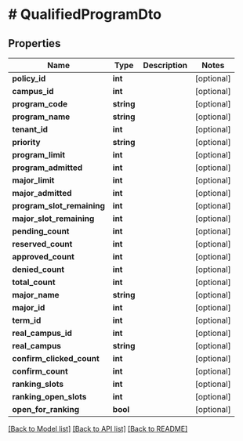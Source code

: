 # # QualifiedProgramDto

## Properties

Name | Type | Description | Notes
------------ | ------------- | ------------- | -------------
**policy_id** | **int** |  | [optional]
**campus_id** | **int** |  | [optional]
**program_code** | **string** |  | [optional]
**program_name** | **string** |  | [optional]
**tenant_id** | **int** |  | [optional]
**priority** | **string** |  | [optional]
**program_limit** | **int** |  | [optional]
**program_admitted** | **int** |  | [optional]
**major_limit** | **int** |  | [optional]
**major_admitted** | **int** |  | [optional]
**program_slot_remaining** | **int** |  | [optional]
**major_slot_remaining** | **int** |  | [optional]
**pending_count** | **int** |  | [optional]
**reserved_count** | **int** |  | [optional]
**approved_count** | **int** |  | [optional]
**denied_count** | **int** |  | [optional]
**total_count** | **int** |  | [optional]
**major_name** | **string** |  | [optional]
**major_id** | **int** |  | [optional]
**term_id** | **int** |  | [optional]
**real_campus_id** | **int** |  | [optional]
**real_campus** | **string** |  | [optional]
**confirm_clicked_count** | **int** |  | [optional]
**confirm_count** | **int** |  | [optional]
**ranking_slots** | **int** |  | [optional]
**ranking_open_slots** | **int** |  | [optional]
**open_for_ranking** | **bool** |  | [optional]

[[Back to Model list]](../../README.md#models) [[Back to API list]](../../README.md#endpoints) [[Back to README]](../../README.md)
